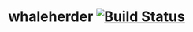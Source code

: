 # whaleherder [![Build Status](https://travis-ci.org/etienne-napoleone/whaleherder.svg?branch=master)](https://travis-ci.org/etienne-napoleone/whaleherder)
